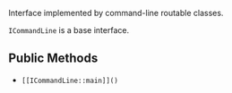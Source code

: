 Interface implemented by command-line routable classes.

`ICommandLine` is a base interface.

## Public Methods

* `[[ICommandLine::main]]()`

